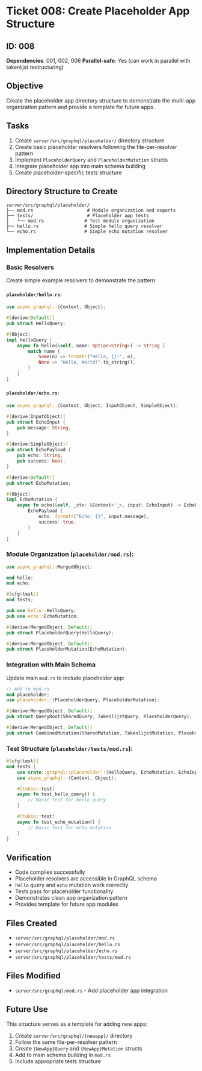 # Ticket 008: Create Placeholder App Structure

## ID: 008
**Dependencies**: 001, 002, 006
**Parallel-safe**: Yes (can work in parallel with takenlijst restructuring)

## Objective
Create the placeholder app directory structure to demonstrate the multi-app organization pattern and provide a template for future apps.

## Tasks
1. Create `server/src/graphql/placeholder/` directory structure
2. Create basic placeholder resolvers following the file-per-resolver pattern
3. Implement `PlaceholderQuery` and `PlaceholderMutation` structs
4. Integrate placeholder app into main schema building
5. Create placeholder-specific tests structure

## Directory Structure to Create
```
server/src/graphql/placeholder/
├── mod.rs                    # Module organization and exports
├── tests/                    # Placeholder app tests
│   └── mod.rs               # Test module organization
├── hello.rs                 # Simple hello query resolver
└── echo.rs                  # Simple echo mutation resolver
```

## Implementation Details

### Basic Resolvers
Create simple example resolvers to demonstrate the pattern:

#### `placeholder/hello.rs`:
```rust
use async_graphql::{Context, Object};

#[derive(Default)]
pub struct HelloQuery;

#[Object]
impl HelloQuery {
    async fn hello(&self, name: Option<String>) -> String {
        match name {
            Some(n) => format!("Hello, {}!", n),
            None => "Hello, World!".to_string(),
        }
    }
}
```

#### `placeholder/echo.rs`:
```rust
use async_graphql::{Context, Object, InputObject, SimpleObject};

#[derive(InputObject)]
pub struct EchoInput {
    pub message: String,
}

#[derive(SimpleObject)]
pub struct EchoPayload {
    pub echo: String,
    pub success: bool,
}

#[derive(Default)]
pub struct EchoMutation;

#[Object]
impl EchoMutation {
    async fn echo(&self, _ctx: &Context<'_>, input: EchoInput) -> EchoPayload {
        EchoPayload {
            echo: format!("Echo: {}", input.message),
            success: true,
        }
    }
}
```

### Module Organization (`placeholder/mod.rs`):
```rust
use async_graphql::MergedObject;

mod hello;
mod echo;

#[cfg(test)]
mod tests;

pub use hello::HelloQuery;
pub use echo::EchoMutation;

#[derive(MergedObject, Default)]
pub struct PlaceholderQuery(HelloQuery);

#[derive(MergedObject, Default)]
pub struct PlaceholderMutation(EchoMutation);
```

### Integration with Main Schema
Update main `mod.rs` to include placeholder app:
```rust
// Add to mod.rs
mod placeholder;
use placeholder::{PlaceholderQuery, PlaceholderMutation};

#[derive(MergedObject, Default)]
pub struct QueryRoot(SharedQuery, TakenlijstQuery, PlaceholderQuery);

#[derive(MergedObject, Default)]
pub struct CombinedMutation(SharedMutation, TakenlijstMutation, PlaceholderMutation);
```

### Test Structure (`placeholder/tests/mod.rs`):
```rust
#[cfg(test)]
mod tests {
    use crate::graphql::placeholder::{HelloQuery, EchoMutation, EchoInput};
    use async_graphql::{Context, Object};

    #[tokio::test]
    async fn test_hello_query() {
        // Basic test for hello query
    }

    #[tokio::test]
    async fn test_echo_mutation() {
        // Basic test for echo mutation
    }
}
```

## Verification
- Code compiles successfully
- Placeholder resolvers are accessible in GraphQL schema
- `hello` query and `echo` mutation work correctly
- Tests pass for placeholder functionality
- Demonstrates clean app organization pattern
- Provides template for future app modules

## Files Created
- `server/src/graphql/placeholder/mod.rs`
- `server/src/graphql/placeholder/hello.rs`
- `server/src/graphql/placeholder/echo.rs`
- `server/src/graphql/placeholder/tests/mod.rs`

## Files Modified
- `server/src/graphql/mod.rs` - Add placeholder app integration

## Future Use
This structure serves as a template for adding new apps:
1. Create `server/src/graphql/{newapp}/` directory
2. Follow the same file-per-resolver pattern
3. Create `{NewApp}Query` and `{NewApp}Mutation` structs
4. Add to main schema building in `mod.rs`
5. Include appropriate tests structure
